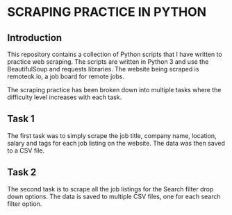 # SCRAPING PRACTICE IN PYTHON

## Introduction

This repository contains a collection of Python scripts that I have written to practice web scraping. The scripts are written in Python 3 and use the BeautifulSoup and requests libraries. The website being scraped is remoteok.io, a job board for remote jobs.

The scraping practice has been broken down into multiple tasks where the difficulty level increases with each task.

## Task 1

The first task was to simply scrape the job title, company name, location, salary and tags for each job listing on the website. The data was then saved to a CSV file.

## Task 2

The second task is to scrape all the job listings for the Search filter drop down options. The data is saved to multiple CSV files, one for each search filter option.
